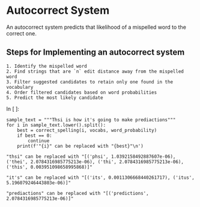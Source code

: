 Autocorrect System
==========================================

An autocorrect system predicts that likelihood of a mispelled word to
the correct one.

Steps for Implementing an autocorrect system
----------------------------------------------------------------------------------------------

    1. Identify the mispelled word
    2. Find strings that are `n` edit distance away from the mispelled word
    3. Filter suggested candidates to retain only one found in the vocabulary
    4. Order filtered candidates based on word probabilities
    5. Predict the most likely candidate


In [ ]:

    sample_text = """Thsi is how it's going to make prediactions"""
    for i in sample_text.lower().split():
        best = correct_spelling(i, vocabs, word_probability)
        if best == 0:
            continue
        print(f'"{i}" can be replaced with "{best}"\n')

    "thsi" can be replaced with "[('phsi', 1.0392158492887607e-06), ('thei', 2.0784316985775213e-06), ('thi', 2.0784316985775213e-06), ('this', 0.003951098658995868)]"

    "it's" can be replaced with "[('its', 0.0011306668440261717), ('itus', 5.196079246443803e-06)]"

    "prediactions" can be replaced with "[('predictions', 2.0784316985775213e-06)]"
